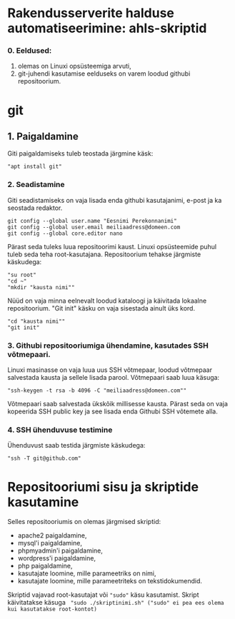 # Rakendusserverite halduse automatiseerimine: ahls-skriptid

### 0. Eeldused:
1. olemas on Linuxi opsüsteemiga arvuti,
2. git-juhendi kasutamise eelduseks on varem loodud githubi repositoorium.

# git
## 1. Paigaldamine
Giti paigaldamiseks tuleb teostada järgmine käsk:
```
"apt install git"
```
### 2. Seadistamine
Giti seadistamiseks on vaja lisada enda githubi kasutajanimi, e-post ja ka seostada redaktor.

```
git config --global user.name "Eesnimi Perekonnanimi"
git config --global user.email meiliaadress@domeen.com
git config --global core.editor nano
```
Pärast seda tuleks luua repositoorimi kaust. Linuxi opsüsteemide puhul tuleb seda teha root-kasutajana. Repositoorium tehakse järgmiste käskudega:
```
"su root"
"cd ~"
"mkdir "kausta nimi""

```

Nüüd on vaja minna eelnevalt loodud kataloogi ja käivitada lokaalne repositoorium. "Git init" käsku on vaja sisestada ainult üks kord.
```
"cd "kausta nimi""
"git init"
```

### 3. Githubi repositooriumiga ühendamine, kasutades SSH võtmepaari.
Linuxi masinasse on vaja luua uus SSH võtmepaar, loodud võtmepaar salvestada kausta ja sellele lisada parool. Võtmepaari saab luua käsuga:
 ```
 "ssh-keygen -t rsa -b 4096 -C "meiliaadress@domeen.com""
 ```
Võtmepaari saab salvestada ükskõik millisesse kausta.
Pärast seda on vaja kopeerida SSH public key ja see lisada enda Githubi SSH võtemete alla.
### 4. SSH ühenduvuse testimine
Ühenduvust saab testida järgmiste käskudega: 
```
"ssh -T git@github.com"
```
# Repositooriumi sisu ja skriptide kasutamine
Selles repositooriumis on olemas järgmised skriptid:
- apache2 paigaldamine,
- mysql'i paigaldamine,
- phpmyadmin'i paigaldamine,
- wordpress'i paigaldamine,
- php paigaldamine,
- kasutajate loomine, mille parameetriks on nimi,
- kasutajate loomine, mille parameetriteks on tekstidokumendid.

Skriptid vajavad root-kasutajat või ``` "sudo" ``` käsu kasutamist. Skript käivitatakse käsuga
``` "sudo ./skriptinimi.sh" ("sudo" ei pea ees olema kui kasutatakse root-kontot)```
